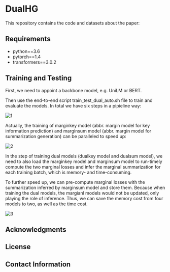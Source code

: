 # DualHG

This repository contains the code and datasets about the paper:

## Requirements

- python==3.6
- pytorch==1.4
- transformers==3.0.2

## Training and Testing

First, we need to appoint a backbone model, e.g. UniLM or BERT. 

Then use the end-to-end script train_test_dual_auto.sh file to train and evaluate the models. In total we have six steps in a pipieline way:

![1](https://user-images.githubusercontent.com/9100500/154612549-f21e3014-5a82-4e76-a4a5-0670290d59a8.png)

Actually, the training of marginkey model (abbr. margin model for key information prediction) and marginsum model (abbr. margin model for summarization generation) can be paralleled to speed up:

![2](https://user-images.githubusercontent.com/9100500/154612551-a05f3bd5-7648-4630-b9eb-cdb338664fae.png)

In the step of training dual models (dualkey model and dualsum model), we need to also load the marginkey model and marginsum model to run-timely compute the two marginal losses and infer the marginal summarization for each training batch, which is memory- and time-consuming. 

To further speed up, we can pre-compute marginal losses with the summarization inferred by marginsum model and store them. Because when training the dual models, the margianl models would not be updated, only playing the role of inference. Thus, we can save the memory cost from four models to two, as well as the time cost.

![3](https://user-images.githubusercontent.com/9100500/154612554-2c5e56e4-ae9e-4f0a-b9ed-b8f0a1f07a6b.png)


## Acknowledgments


## License


## Contact Information
